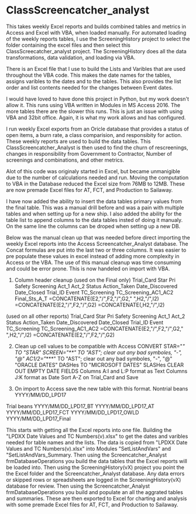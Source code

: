 # ClassScreencatcher_analyst
This takes weekly Excel reports and builds combined tables and metrics in Access and Excel with VBA, when loaded manually. For automated loading of the weekly reports tables, I use the ScreeningHistory project to select the folder containing the excel files and then select this ClassScreecatcher_analyst project. The ScreeningHistory does all the data transformations, data validation, and loading via VBA.

There is an Excel file that I use to build the Lists and Varibles that are used throughout the VBA code. This makes the date names for the tables, assigns varibles to the dates and to the tables. This also provides the list order and list contents needed for the changes between Event dates.

I would have loved to have done this project in Python, but my work doesn't allow it. This runs using VBA written in Modules in MS Access 2016. The more tables there are the slower this runs. This is just an issue with using VBA and 32bit office. Again, it is what my work allows and has configured.

I run weekly Excel exports from an Oricle database that provides a status of open items, a burn rate, a class comparision, and responsibity for action. These weekly reports are used to build the data tables. This ClassScreencatcher_Analyst is then used to find the churn of rescreenings, changes in responsibility from Government to Contractor, Number of screenings and combinations, and other metrics. 

Alot of this code was originaly started in Excel, but became unmanigible due to the number of calculations needed and run. Moving the computation to VBA in the Database reduced the Excel size from 76MB to 12MB. These are now premade Excel files for AT, FCT, and Production to Sailaway.

I have now added the ability to insert the data tables primary values from the final table. This was a manual drill before and was a pain with multiple tables and when setting up for a new ship. I also added the ability for the table list to append columns to the data tables insted of doing it manualy. On the same line the columns can be droped when setting up a new DB.

Below was the manual clean up that was needed before direct importing the weekly Excel reports into the Access Screencatcher_Analyst database. The Concat formulas are put into the last two or three columns. It was easier to pre populate these values in excel instead of adding more complexity in Access or the VBA. The use of this manual cleanup was time consuming and could be error prone. This is now handeled on import with VBA.

1) Column header cleanup
(used on the Final only)
Trial_Card	Star	Pri	Safety	Screening	Act_1	Act_2	Status	Action_Taken	Date_Discovered	Date_Closed	Trial_ID	Event	TC_Screening	TC_Screening_AC1_AC2	Final_Sts_A_T
=CONCATENATE(E2,"/",F2,"/",G2," ",H2,"/",I2)	=CONCATENATE(E2,"/",F2,"/",G2)	=CONCATENATE(,H2,"/",I2)

(used on all other reports)
Trial_Card	Star	Pri	Safety	Screening	Act_1	Act_2	Status	Action_Taken	Date_Discovered	Date_Closed	Trial_ID	Event	TC_Screening	TC_Screening_AC1_AC2
=CONCATENATE(E2,"/",F2,"/",G2," ",H2,"/",I2)	=CONCATENATE(E2,"/",F2,"/",G2)

2) Clean up cell values to be compatible with Access
CONVERT
	STAR="*" TO "STAR"
	SCREEN="**" TO "AST"; clear out any bad symboles, "-", "@"
	AC1/2="****" TO "AST"; clear out any bad symboles, "-", "@"
	"ORACLE DATES" DASHes TO "MICROSOFT DATES" SLASHes
	CLEAR OUT EMPTY DATE FIELDS
	Columns A:I and L:P format as Text
	Columns J:K format as Date
	Sort A-Z on Trial_Card and Save

3) On import to Access save the new table with this format.
Nontrial beans
YYYY/MM/DD_LPD17

Trial beans
YYYY/MM/DD_LPD17_BT
YYYY/MM/DD_LPD17_AT
YYYY/MM/DD_LPD17_FCT
YYYY/MM/DD_LPD17_OWLD
YYYY/MM/DD_LPD17_Final

This starts with getting all the Excel reports into one file.
Building the "LPDXX Date Values and TC Numbers(v).xlsx" to get the dates and varibles needed for table names and the lists.
The data is copied from "LPDXX Date Values and TC Numbers(v).xlsx" into Modules "SetListAndVars" and "SetListAndVars_Summary.
Then using the Screencatcher_Analyst frmDatabaseOperations you build the data tables that the Excel reports will be loaded into.
Then using the ScreeningHistory(vX) project you point the the Excel folder and the Screencatcher_Analyst database. Any data errors or skipped rows or spreadsheets are logged in the ScreeningHistory(vX) database for review.
Then using the Screencatcher_Analyst frmDatabaseOperations you build and populate an all the aggrated tables and summaries.
These are then exported to Excel for charting and analysis with some premade Excel files for AT, FCT, and Production to Sailaway.


